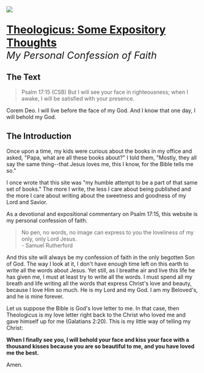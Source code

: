 <img class="intro-right" src="../images/logo-theologicus.png">

<p style="font-size: 2em; margin-bottom: 0px "><strong><a class="header" href="#theologicus-some-expository-thoughts">Theologicus: Some Expository Thoughts</a></strong></p>

<p style="font-size: 1.6rem; margin-top: 0px "><i>My Personal Confession of Faith</i><p>

## The Text

>Psalm 17:15 (CSB) But I will see your face in righteousness; when I awake, I will be satisfied with your presence.

Corem Deo. I will live before the face of my God. And I know that one day, I will behold my God.
## The Introduction

Once upon a time, my kids were curious about the books in my office and asked, "Papa, what are all these books about?" I told them, "Mostly, they all say the same thing--that Jesus loves me, this I know, for the Bible tells me so." 

I once wrote that this site was "my humble attempt to be a part of that same set of books." The more I write, the less I care about being published and the more I care about writing about the sweetness and goodness of my Lord and Savior.

As a devotional and expositional commentary on Psalm 17:15, this website is my personal confession of faith.

>No pen, no words, no image can express to you the loveliness of my only, only Lord Jesus.  
>\- Samuel Rutherford

And this site will always be my confession of faith in the only begotten Son of God. The way I look at it, I don't have enough time left on this earth to write all the words about Jesus. Yet still, as I breathe air and live this life he has given me, I must at least try to write all the words. I must spend all my breath and life writing all the words that express Christ's love and beauty, because I love Him so much. He is my Lord and my God. I am my Beloved's, and he is mine forever.

Let us suppose the Bible is God's love letter to me. In that case, then Theologicus is my love letter right back to the Christ who loved me and gave himself up for me (Galatians 2:20). This is my little way of telling my Christ:

**When I finally see you, I will behold your face and kiss your face with a thousand kisses because you are so beautiful to me, and you have loved me the best.**

Amen.

